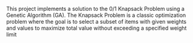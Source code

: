 This project implements a solution to the 0/1 Knapsack Problem using a Genetic Algorithm (GA). The Knapsack Problem is a classic optimization problem where the goal is to select a subset of items with given weights and values to maximize total value without exceeding a specified weight limit
